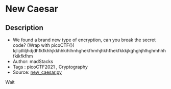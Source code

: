 # New Caesar

## Description
- We found a brand new type of encryption, can you break the secret code? (Wrap with picoCTF{}) kjlijdliljhdjdhfkfkhhjkkhhkihlhnhghekfhmhjhkhfhekfkkkjkghghjhlhghmhhhfkikfkfhm
- Author: madStacks
- Tags  : picoCTF2021 , Cryptography
- Source: [new_caesar.py](./new_caesar.py)

Wait
